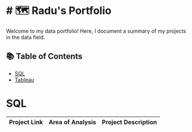 # # 🗺 Radu's Portfolio

Welcome to my data portfolio! Here, I document a summary of my projects in the data field. 

## 📚 Table of Contents
- [SQL](#sql)
- [Tableau](#tableau)

# SQL
| Project Link | Area of Analysis | Project Description | 
|---|---|---|
